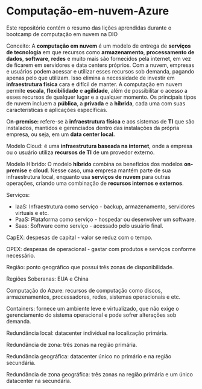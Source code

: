 # Computação-em-nuvem-Azure
Este repositório contém o resumo das lições aprendidas durante o bootcamp de computação em nuvem na DIO

Conceito:  A **computação em nuvem** é um modelo de entrega de **serviços de tecnologia** em que recursos como **armazenamento**, **processamento de dados**, **software**, **redes** e muito mais são fornecidos pela internet, em vez de ficarem em servidores e data centers próprios. Com a nuvem, empresas e usuários podem acessar e utilizar esses recursos sob demanda, pagando apenas pelo que utilizam. Isso elimina a necessidade de investir em **infraestrutura física** cara e difícil de manter. A computação em nuvem permite **escala**, **flexibilidade** e **agilidade**, além de possibilitar o acesso a esses recursos de qualquer lugar e a qualquer momento. Os principais tipos de nuvem incluem a **pública**, a **privada** e a **híbrida**, cada uma com suas características e aplicações específicas.

O**n-premise:** refere-se à **infraestrutura física** e aos sistemas de **TI** que são instalados, mantidos e gerenciados dentro das instalações da própria empresa, ou seja, em um **data center local.**

Modelo Cloud: é uma **infraestrutura baseada na internet**, onde a empresa ou o usuário utiliza **recursos de TI** de um provedor externo.

Modelo Híbrido: O modelo **híbrido** combina os benefícios dos modelos **on-premise** e **cloud**. Nesse caso, uma empresa mantém parte de sua infraestrutura local, enquanto usa **serviços de nuvem** para outras operações, criando uma combinação de **recursos internos e externos**.

Serviços:

- IaaS: Infraestrutura como serviço - backup, armazenamento, servidores virtuais e etc.
- PaaS: Plataforma como serviço - hospedar ou desenvolver um software.
- Saas: Software como serviço - acessado pelo usuário final.

CapEX: despesas de capital - valor se reduz com o tempo.

OPEX: despesas de operacional - gastar com produtos e serviços conforme necessário.

Região: ponto geográfico que possui três zonas de disponibilidade.

Regiões Soberanas: EUA e China

Computação do Azure: recursos de computação como discos, armazenamentos, processadores, redes, sistemas operacionais e etc.

Containers: fornece um ambiente leve e virtualizado, que não exige o gerenciamento do sistema operacional e pode sofrer alterações sob demanda.

Redundância local: datacenter individual na localização primária.

Redundância de zona: três zonas na região primária.

Redundância geográfica: datacenter único no primário e na região secundária.

Redundância de zona geográfica: três zonas na região primária e um único datacenter na secundária.
